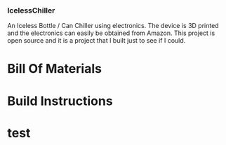 ### IcelessChiller
An Iceless Bottle / Can Chiller using electronics. The device is 3D printed and the electronics can easily be obtained from Amazon. This project is open source and it is a project that I built just to see if I could. 

# Bill Of Materials
# Build Instructions








 # test 
